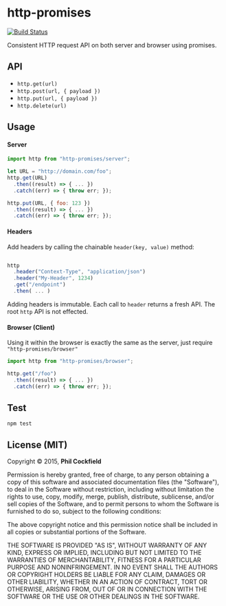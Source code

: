 # http-promises

[![Build Status](https://travis-ci.org/philcockfield/http-promises.svg)](https://travis-ci.org/philcockfield/http-promises)

Consistent HTTP request API on both server and browser using promises.


## API

- `http.get(url)`
- `http.post(url, { payload })`
- `http.put(url, { payload })`
- `http.delete(url)`


## Usage
#### Server

```js
import http from "http-promises/server";

let URL = "http://domain.com/foo";
http.get(URL)
  .then((result) => { ... })
  .catch((err) => { throw err; });

http.put(URL, { foo: 123 })
  .then((result) => { ... })
  .catch((err) => { throw err; });

```

#### Headers
Add headers by calling the chainable `header(key, value)` method:
```js

http
  .header("Context-Type", "application/json")
  .header("My-Header", 1234)
  .get("/endpoint")
  .then( ... )

```

Adding headers is immutable. Each call to `header` returns a fresh API.  The root `http` API is not effected.



#### Browser (Client)
Using it within the browser is exactly the same as the server, just require `"http-promises/browser"`

```js
import http from "http-promises/browser";

http.get("/foo")
  .then((result) => { ... })
  .catch((err) => { throw err; });

```




## Test
    npm test




## License (MIT)
Copyright © 2015, **Phil Cockfield**

Permission is hereby granted, free of charge, to any person obtaining a copy
of this software and associated documentation files (the "Software"), to deal
in the Software without restriction, including without limitation the rights
to use, copy, modify, merge, publish, distribute, sublicense, and/or sell
copies of the Software, and to permit persons to whom the Software is
furnished to do so, subject to the following conditions:

The above copyright notice and this permission notice shall be included in
all copies or substantial portions of the Software.

THE SOFTWARE IS PROVIDED "AS IS", WITHOUT WARRANTY OF ANY KIND, EXPRESS OR
IMPLIED, INCLUDING BUT NOT LIMITED TO THE WARRANTIES OF MERCHANTABILITY,
FITNESS FOR A PARTICULAR PURPOSE AND NONINFRINGEMENT. IN NO EVENT SHALL THE
AUTHORS OR COPYRIGHT HOLDERS BE LIABLE FOR ANY CLAIM, DAMAGES OR OTHER
LIABILITY, WHETHER IN AN ACTION OF CONTRACT, TORT OR OTHERWISE, ARISING FROM,
OUT OF OR IN CONNECTION WITH THE SOFTWARE OR THE USE OR OTHER DEALINGS IN
THE SOFTWARE.
